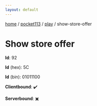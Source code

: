 ```yaml
---
layout: default
---
```


[home](/)  /  [pocket113](/protocol/pocket113)  /  [play](/protocol/pocket113/play)  /  show-store-offer

# Show store offer

**Id**: 92

**Id** (hex): 5C

**Id** (bin): 01011100

**Clientbound**: ✔️

**Serverbound**: ✖️

